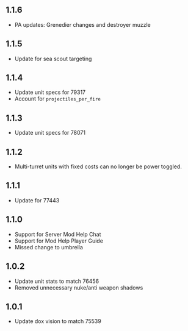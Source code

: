 ## 1.1.6

- PA updates: Grenedier changes and destroyer muzzle

## 1.1.5

- Update for sea scout targeting

## 1.1.4

- Update unit specs for 79317
- Account for `projectiles_per_fire`

## 1.1.3

- Update unit specs for 78071

## 1.1.2

- Multi-turret units with fixed costs can no longer be power toggled.

## 1.1.1

- Update for 77443

## 1.1.0

- Support for Server Mod Help Chat
- Support for Mod Help Player Guide
- Missed change to umbrella

## 1.0.2

- Update unit stats to match 76456
- Removed unnecessary nuke/anti weapon shadows

## 1.0.1

- Update dox vision to match 75539
